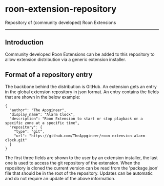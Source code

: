 # roon-extension-repository

Repository of (community developed) Roon Extensions

------------

## Introduction

Community developed Roon Extensions can be added to this repository to allow extension distribution via a generic extension installer.

## Format of a repository entry

The backbone behind the distribution is GitHub. An extension gets an entry in the global extension repository in json format. An entry contains the fields that are shown in the below example:

    {
      "author": "The Appgineer",
      "display_name": "Alarm Clock",
      "description": "Roon Extension to start or stop playback on a specific zone at a specific time",
      "repository": {
        "type": "git",
        "url": "https://github.com/TheAppgineer/roon-extension-alarm-clock.git"
      }
    }

The first three fields are shown to the user by an extension installer, the last one is used to access the git repository of the extension. When the repository is cloned the current version can be read from the 'package.json' file that should be in the root of the repository. Updates can be automatic and do not require an update of the above information.
